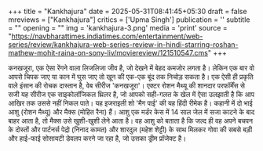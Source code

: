 +++
title = "Kankhajura"
date = 2025-05-31T08:41:45+05:30
draft = false
mreviews = ["Kankhajura"]
critics = ['Upma Singh']
publication = ''
subtitle = ""
opening = ""
img = 'kankhajura-3.png'
media = 'print'
source = "https://navbharattimes.indiatimes.com/entertainment/web-series/review/kankhajura-web-series-review-in-hindi-starring-roshan-mathew-mohit-raina-on-sony-liv/moviereview/121510547.cms"
+++

कनखजूरा, एक ऐसा रेंगने वाला लिजलिजा जीव है, जो देखने में बेहद कमजोर लगता है। लेकिन एक बार वो आपसे चिपक जाए या कान में घुस जाए तो खून की एक-एक बूंद तक निचोड़ सकता है। एक ऐसी ही प्रकृति वाले इंसान की रोचक दास्तान है, वेब सीरीज 'कनखजूरा'। एक्टर रोशन मैथ्यू की शानदार परफॉर्मेंस से सजी यह सीरीज एक साइकोलॉजिकल थ्रिलर है, जो आपको सही-गलत के खेल में ऐसा उलझाती है कि आप आखिर तक उससे नहीं निकल पाते। यह इजराइली शो 'मैग पाई' की यह हिंदी रीमेक है। कहानी में दो भाई आशु (रोशन मैथ्यू) और मैक्स (मोहित रैना) हैं। आशु एक मर्डर केस में 14 साल जेल में सजा काटने के बाद बाहर आता है, तो मैक्स उसे खुशी-खुशी लेने आता है। वह आशु को बताता है कि जल्द ही वह अपने बचपन के दोस्तों और पार्टनर्स पेद्रो (निनाद कामत) और शारदुल (महेश शेट्टी) के साथ मिलकर गोवा की सबसे बड़ी और हाई-फाई सोसायटी डेवलप करने जा रहा है, जो उसका ड्रीम प्रॉजेक्ट है।
